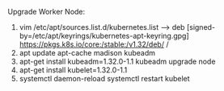 Upgrade Worker Node: 

1. vim /etc/apt/sources.list.d/kubernetes.list --> deb [signed-by=/etc/apt/keyrings/kubernetes-apt-keyring.gpg] https://pkgs.k8s.io/core:/stable:/v1.32/deb/ /
2. apt update 
   apt-cache madison kubeadm
3. apt-get install kubeadm=1.32.0-1.1
   kubeadm upgrade node
4. apt-get install kubelet=1.32.0-1.1
5. systemctl daemon-reload
   systemctl restart kubelet
